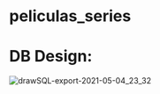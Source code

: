 # peliculas_series

# DB Design:
![drawSQL-export-2021-05-04_23_32](https://user-images.githubusercontent.com/35976464/117091218-fd060e00-ad30-11eb-9b4d-6230e7ebc54f.png)
